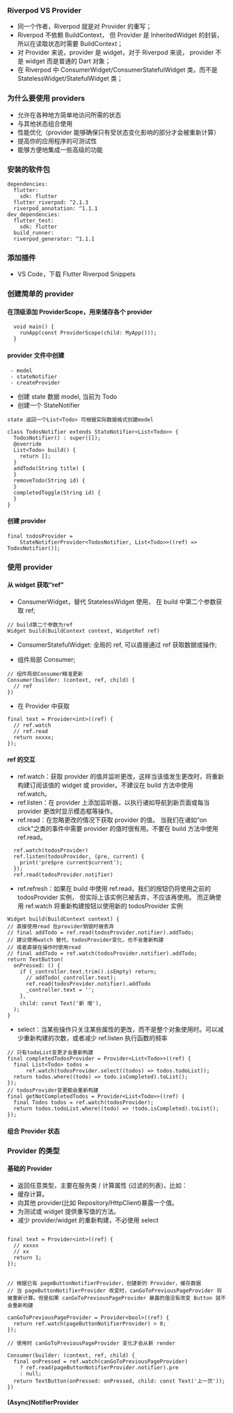 ### Riverpod VS Provider

- 同一个作者，Riverpod 就是对 Provider 的重写；
- Riverpod 不依赖 BuildContext， 但 Provider 是 InheritedWidget 的封装，所以在读取状态时需要 BuildContext；
- 对 Provider 来说，provider 是 widget，对于 Riverpod 来说， provider 不是 widget 而是普通的 Dart 对象；
- 在 Riverpod 中 ConsumerWidget/ConsumerStatefulWidget 类，而不是 StatelessWidget/StatefulWidget 类；

### 为什么要使用 providers

- 允许在各种地方简单地访问所需的状态
- 与其他状态组合使用
- 性能优化（provider 能够确保只有受状态变化影响的部分才会被重新计算）
- 提高你的应用程序的可测试性
- 能够方便地集成一些高级的功能

### 安装的软件包

```
dependencies:
  flutter:
    sdk: flutter
  flutter_riverpod: ^2.1.3
  riverpod_annotation: ^1.1.1
dev_dependencies:
  flutter_test:
    sdk: flutter
  build_runner:
  riverpod_generator: ^1.1.1
```

### 添加插件

- VS Code，下载 Flutter Riverpod Snippets

### 创建简单的 provider

#### 在顶级添加 ProviderScope，用来储存各个 provider

```
  void main() {
    runApp(const ProviderScope(child: MyApp()));
  }
```

#### provider 文件中创建

```
 - model
 - stateNotifier
 - createProvider
```

- 创建 state 数据 model, 当前为 Todo
- 创建一个 StateNotifier

```
state 返回一个List<Todo> 可根据实际数据格式创建model

class TodosNotifier extends StateNotifier<List<Todo>> {
  TodosNotifier() : super([]);
  @override
  List<Todo> build() {
    return [];
  }
  addTodo(String title) {
  }
  removeTodo(String id) {
  }
  completedToggle(String id) {
  }
}

```

#### 创建 provider

```
final todosProvider =
    StateNotifierProvider<TodosNotifier, List<Todo>>((ref) => TodosNotifier());
```

### 使用 provider

#### 从 widget 获取“ref”

- ConsumerWidget，替代 StatelessWidget 使用， 在 build 中第二个参数获取 ref;

```
// build第二个参数为ref
Widget build(BuildContext context, WidgetRef ref)
```

- ConsumerStatefulWidget: 全局的 ref, 可以直接通过 ref 获取数据或操作;

- 组件局部 Consumer;

```
// 组件局部Consumer精准更新
Consumer(builder: (context, ref, child) {
  // ref
})
```

- 在 Provider 中获取

```
final text = Provider<int>((ref) {
  // ref.watch
  // ref.read
  return xxxxx;
});
```

#### ref 的交互

- ref.watch：获取 provider 的值并监听更改，这样当该值发生更改时，将重新构建订阅该值的 widget 或 provider。不建议在 build 方法中使用 ref.watch。
- ref.listen：在 provider 上添加监听器，以执行诸如导航到新页面或每当 provider 更改时显示模态框等操作。
- ref.read：在忽略更改的情况下获取 provider 的值。 当我们在诸如“on click”之类的事件中需要 provider 的值时很有用。不要在 build 方法中使用 ref.read。

```
  ref.watch(todosProvider)
  ref.listen(todosProvider, (pre, current) {
    print('pre$pre current$current');
  });
  ref.read(todosProvider.notifier)

```

- ref.refresh：如果在 build 中使用 ref.read，我们的按钮仍将使用之前的 todosProvider 实例， 但实际上该实例已被丢弃，不应该再使用。 而正确使用 ref.watch 将重新构建按钮以使用新的 todosProvider 实例

```
Widget build(BuildContext context) {
// 直接使用read 在provider销毁时被丢弃
// final addTodo = ref.read(todosProvider.notifier).addTodo;
// 建议使用watch 替代，todosProvider变化，也不会重新构建
// 或者直接在操作时使用read
// final addTodo = ref.watch(todosProvider.notifier).addTodo;
return TextButton(
  onPressed: () {
    if (_controller.text.trim().isEmpty) return;
      // addTodo(_controller.text);
      ref.read(todosProvider.notifier).addTodo
      _controller.text = '';
    },
    child: const Text('新 增'),
  );
}
```

- select：当某些操作只关注某些属性的更改，而不是整个对象使用时。可以减少重新构建的次数，或者减少 ref.listen 执行函数的频率

```
// 只有todoList变更才会重新构建
final completedTodosProvider = Provider<List<Todo>>((ref) {
  final List<Todo> todos =
      ref.watch(todosProvider.select((todos) => todos.todoList));
  return todos.where((todo) => todo.isCompleted).toList();
});
// todosProvider变更都会重新构建
final getNotCompletedTodos = Provider<List<Todo>>((ref) {
  final Todos todos = ref.watch(todosProvider);
  return todos.todoList.where((todo) => !todo.isCompleted).toList();
});

```

#### 组合 Provider 状态

### Provider 的类型

#### 基础的 Provider

- 返回任意类型，主要在服务类 / 计算属性 (过滤的列表)，比如：
- 缓存计算。
- 向其他 provider(比如 Repository/HttpClient)暴露一个值。
- 为测试或 widget 提供重写值的方法。
- 减少 provider/widget 的重新构建，不必使用 select

```

final text = Provider<int>((ref) {
  // xxxxx
  // xx
  return 1;
});

```

```

// 根据已有 pageButtonNotifierProvider，创建新的 Provider，缓存数据
// 当 pageButtonNotifierProvider 改变时，canGoToPreviousPageProvider 将被重新计算。但是如果 canGoToPreviousPageProvider 暴露的值没有改变 Button 就不会重新构建

canGoToPreviousPageProvider = Provider<bool>((ref) {
  return ref.watch(pageButtonNotifierProvider) > 0;
});

// 使用时 canGoToPreviousPageProvider 变化才会从新 render

Consumer(builder: (context, ref, child) {
  final onPressed = ref.watch(canGoToPreviousPageProvider)
    ? ref.read(pageButtonNotifierProvider.notifier).pre
    : null;
  return TextButton(onPressed: onPressed, child: const Text('上一页'));
})

```

#### (Async)NotifierProvider

```

```
